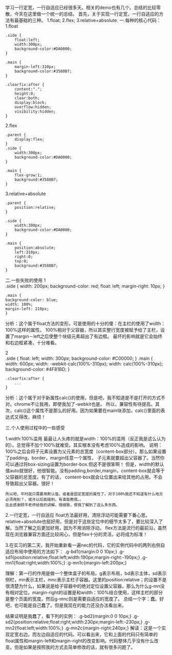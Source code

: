 
学习一行定宽，一行自适应已经很多天。相关的demo也有几个。总结的比较零散，今天在这里做一个统一的总结。
首先，关于实现一行定宽，一行自适应的方法有最基础的三种。
	1.float;
	2.flex;
	3.relative+absolute.
一.每种的核心代码：
1.float

	.side {
		float:left;
		width:300px;
		background-color:#DA0000;
	}

	.main {
		margin-left:310px;
		background-color:#3580B7;
	}

	.clearfix:after {
		content:".";
		height:0;
		clear:both;
		display:block;
		overflow:hidden;
		visibility:hidden;
	}

2.flex

	.parent {
		display:flex;
	}
	.side {
		width:300px;
		background-color:#DA0000;
	}

	.main {
		flex-grow:1;
		background:#3580B7;
	}

3.relative+absolute

	.parent {
		position:relative;
	}

	.side {
		width:300px;
		background-color:#DA0000;
	}

	.main {
		position:absolute;
		left:310px;
		right:0;
		top:0;	
		background:#3580B7;
	}

二.一些失败的使用
1	
	.side {
    width: 200px;
    background-color: red;
    float: left;
    margin-right: 10px;
	}
	 			
	.main {
    background-color: blue;
    width: 100%;
    margin-left: 210px;
	}

分析：这个属于float方法的变形，可是使用的十分的傻：在主栏的使用了width：100%这样的属性。
		 100%相对于父容器，所以其实整行宽度被赋予给了主栏，设置了margin－left之后使整个块级元素超出了有边框。
		 最坏的影响就是它会始终和右边框紧凑，十分难看。

2   
	.side {
		float: left;
		width: 300px;
		background-color: #C00000;
	}
	.main {
		width: 600px;
		width: -webkit-calc(100%-310px);
		width: calc(100%-310px);
		background-color: #4F81BD; 
	}
	
	.clearfix:after {
		...
	}

分析：这个属于对于新属性calc()的使用，但是吧，我不知道是不是打开的方式不对。chrome不让我用，即使我加了-webkit也是。
所以，兼容性有待提高。其次，calc()这个属性不是那么的好用。因为如果要在main块添加，calc()里面的表达式又得改，麻烦！

三.个人使用过程中的一些感受

1.width:100%滥用
	最最让人头疼的就是width：100%的滥用（反正我是这么认为的）。总觉得不加个100%就难受。其实根本没有考虑100%造成的影响。
说明：100%之后会将子元素设置为父元素的总宽度（content-box部分）。那么如果设置了padding，border，margin任意一个属性，
子元素就要超出父容器了。当然你可以通过将box-sizing设置为border-box.但这不是很笨啊！
	但是，width的默认值auto就很好，他很智能。没有padding,border,margin，content-box就会等于父容器的总宽度。有了的话，
content-box就会让位置出来给其他的占用。不会导致超出父容器。很好！

	所以吧，平时就只需要用默认值，或者是固定宽度的属性了。对于100%我还不知道有什么地方必须用到？，或许以后能碰到，有谁能教我。。
	在此感谢顾平老师给我的讲解，很细致，使我了解到了这么多东西。

2.一行定宽，一行自适应
	float方法最好用，清除浮动可能需要下番心思。
	relative+absolute也挺好用，但是对于这些定位中的细节太多了，要比较深入了解。当然了解之后更加好用，因为不用消除浮动。
	flex方法是流行的最前沿，虽然现在浏览器兼容方面还比较闹心，但是flex十分的灵活，必将成为标准！

3.在实习的第二天，我开始重新看一遍nec的代码，它的实例代码中的两列右侧自适应布局中使用的方法如下：
	.g-bd1{margin:0 0 10px;}
	.g-sd1{position:relative;float:left;width:190px;margin-right:-190px;}
	.g-mn1{float:right;width:100%;}
	.g-mn1c{margin-left:200px;}

理解：第一行的作用是做一个整体盒子的布局。g表示布局，bd表示主体，sd表示侧栏，mn表示主栏，mnc表示主栏子容器。这里的position:relative；的设置不是很清楚为什么，如果说是给子容器中的绝对定位设置父容器，那么为什么g-mn没有相对定位。margin-right的设置是和width：100%结合使用，这样主栏的部分是整个页面的宽度。然后g-mnc则是需要自适应的宽度了。
总结一个字：蠢。好吧，也可能是自己蠢了。但是我现在的能力还没办法看出来。

结果证明是我蠢了，看下列的实例：
	.g-bd2{margin:0 0 10px;}
	.g-sd2{position:relative;float:right;width:230px;margin-left:-230px;}
	.g-mn2{float:left;width:100%;}
	.g-mn2c{margin-right:240px;}
解读：这是一个实现定宽右边，而左边自适应的代码。可以看出来，它和上面的代码只有简单的float属性和margin-left和margin-right的改变影响。代码整体几乎没有什么改变。但是如果是按照我的方式去简单修改的话，就有很多问题了。



